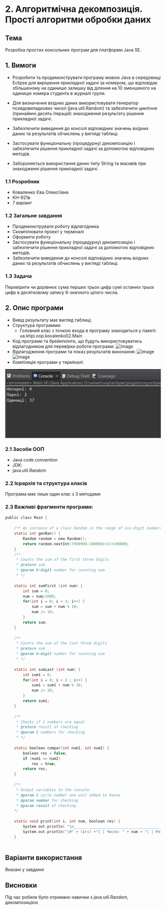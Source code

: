 # 2. Алгоритмічна декомпозиція. Прості алгоритми обробки даних
## Тема
Розробка простих консольних програм для платформи Java SE.
## 1. Вимоги
* Розробити та продемонструвати програму мовою Java в середовищі Eclipse для вирішення прикладної задачі за номером, що відповідає збільшеному на одиницю залишку від ділення на 10 зменшеного на одиницю номера студента в журналі групи.

* Для визначення вхідних даних використовувати генератор псевдовипадкових чисел (java.util.Random) та забезпечити циклічне (принаймні десять ітерацій) знаходження результату рішення прикладної задачі.

* Забезпечити виведення до консолі відповідних значень вхідних даних та результатів обчислень у вигляді таблиці.

* Застосувати функціональну (процедурну) декомпозицію і забезпечити рішення прикладної задачі за допомогою відповідних методів.

* Забороняється використання даних типу String та масивів при знаходженні рішення прикладної задачі.
### 1.1 Розробник
* Коваленко Єва Олексіївна
* КН-921в
* 7 варіант
### 1.2 Загальне завдання
* Продемонструвати роботу відлагодника
* Скомпілювати проект у терміналі
* Оформити роботу
* Застосувати функціональну (процедурну) декомпозицію і забезпечити рішення прикладної задачі за допомогою відповідних методів.
* Забезпечити виведення до консолі відповідних значень вхідних даних та результатів обчислень у вигляді таблиці.
### 1.3 Задача

Перевірити чи дорівнює сума перших трьох цифр сумі останніх трьох цифр в десятковому запису 6-значного цілого числа.

## 2. Опис програми

* Вивід результату має вигляд таблиці;
* Структура программи:
  * Головний клас з точкою входа в програму знаходиться у пакеті: ua.khpi.oop.kovalenko02.Main
* Код програми та брейкпоінти, що будуть використовуватись відлагодником для перевірки роботи програми:
![image](https://user-images.githubusercontent.com/90566260/201295754-3fc20b4b-cd54-4002-8d21-9ce0b467b4fa.png)
* Відлагодження програми та показ результатів виконання:
![image](https://user-images.githubusercontent.com/90566260/201296760-93773952-b187-4a31-a546-b27ac78e0480.png)
![image](https://user-images.githubusercontent.com/90566260/201296916-7615ff4f-e92f-4c9a-b346-0cbbcbceaf94.png)
* Компіляція програми у терміналі:
<img src="https://github.com/evakov5/JAVA-proj/blob/main/doc/kovalenko01/assets/res.png">



### 2.1 Засоби ООП
* Java code convention
* JDK:
* java.util.Random

### 2.2 Ієрархія та структура класів
Програма має лише один клас з 3 методами


### 2.3 Важливі фрагменти програми:
```c
public class Main {
	
	/** An instance of a class Random in the range of six-digit numbers */
	static int genRan() {
		Random random = new Random();
		return random.nextInt((999999-100000)+1)+100000;
	}
	/** 
	 * Counts the sum of the first three digits
	 * @return sum
	 * @param 6-digit number for counting sum
	 * */
	
	static int sumFirst (int num) {
		int sum = 0;
		num = num/1000;
		for(int i = 0; i < 3; i++) {
			sum = sum + num % 10;
			num /= 10;
		}
		return sum;
	}
	
	/** 
	 * Counts the sum of the last three digits
	 * @return sum
	 * @param 6-digit number for counting sum
	 * */
	
	static int sumLast (int num) {
		int sum1 = 0;
		for(int i = 0; i < 3 ; i++) {
			sum1 = sum1 + num % 10;
			num /= 10;
		}
		return sum1;
	}
	
	/** 
	 * Checks if 2 numbers are equal
	 * @return result of checking
	 * @param 2 numbers for checking
	 * */
	
	static boolean compar(int num1, int num2) {
		boolean res = false;
		if (num1 == num2)
			res = true;
		return res;
	}
	
	/**
     * Output variables to the console.
	 * @param i cycle number one unit added to house
	 * @param number for checking
	 * @param result of checking 
    */
	
	static void print(int i, int num, boolean res) {		
    	System.out.println( "\n___________________________________________________\n");
        System.out.println("|#" + (i+1) +"| | Число: " + num + "| | Результат перевірки: " + res + "|");
    }
	
```
## Варіанти використання
Вказані у завданні
## Висновки
Під час робили було отримано навички з java.util.Random, декомпозицією
